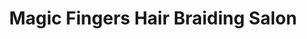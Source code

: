 ---
title: "Magic Fingers Hair Braiding Salon"
url: /pittsburg/magic-fingers-hair-braiding-salon/
shop: Friseur
---